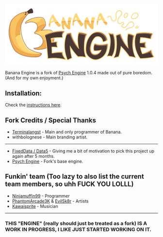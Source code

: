![Potassium.](docs/img/fullLogo.png)

Banana Engine is a fork of [Psych Engine](https://github.com/ShadowMario/FNF-PsychEngine) 1.0.4 made out of pure boredom. (And for my own enjoyment.)

## Installation:

Check the [instructions here](docs/COMPILING.md).

## Fork Credits / Special Thanks
* [Terminalangst](https://x.com/terminalangst) - Main and only programmer of Banana.
* withbolognese - Main branding artist.
---
* [FixedData / Data5](https://x.com/_data5) - Giving me a bit of motivation to pick this project up again after 5 months.
* [Psych Engine](https://github.com/ShadowMario/FNF-PsychEngine) - Fork's base engine.

## Funkin' team (Too lazy to also list the current team members, so uhh FUCK YOU LOLLL)
* [Ninjamuffin99](https://x.com/ninja_muffin99) - Programmer
* [PhantomArcade3K](https://twitter.com/phantomarcade3k) & [EvilSk8r](https://x.com/evilsk8r) - Artists
* [Kawaisprite](https://x.com/kawaisprite) - Musician

---

### THIS "ENGINE" (really should just be treated as a fork) IS A WORK IN PROGRESS, I LIKE JUST STARTED WORKING ON IT.
